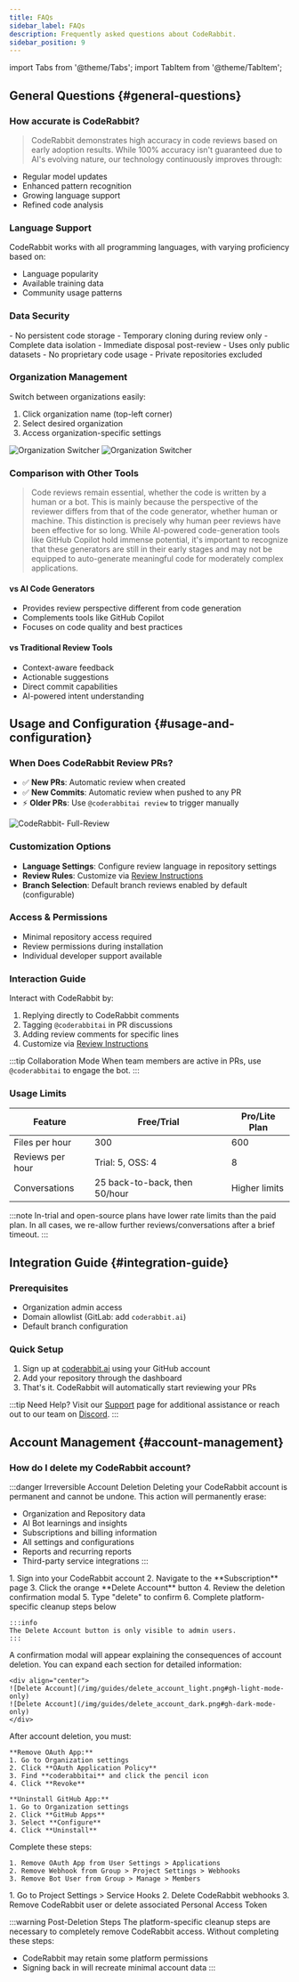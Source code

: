 ```yaml
---
title: FAQs
sidebar_label: FAQs
description: Frequently asked questions about CodeRabbit.
sidebar_position: 9
---
```


import Tabs from '@theme/Tabs';
import TabItem from '@theme/TabItem';

## General Questions {#general-questions}

### How accurate is CodeRabbit?

> CodeRabbit demonstrates high accuracy in code reviews based on early adoption results. While 100% accuracy isn't guaranteed due to AI's evolving nature, our technology continuously improves through:

- Regular model updates
- Enhanced pattern recognition
- Growing language support
- Refined code analysis

### Language Support

CodeRabbit works with all programming languages, with varying proficiency based on:

- Language popularity
- Available training data
- Community usage patterns

### Data Security

<Tabs>
  <TabItem value="storage" label="Code Storage" default>
    - No persistent code storage
    - Temporary cloning during review only
    - Complete data isolation
    - Immediate disposal post-review
  </TabItem>
  <TabItem value="training" label="Training Data">
    - Uses only public datasets
    - No proprietary code usage
    - Private repositories excluded
  </TabItem>
</Tabs>

### Organization Management

Switch between organizations easily:

1. Click organization name (top-left corner)
2. Select desired organization
3. Access organization-specific settings

![Organization Switcher](/img/faq/cr_support_orgs_light.png#gh-light-mode-only)
![Organization Switcher](/img/faq/cr_support_orgs_dark.png#gh-dark-mode-only)

### Comparison with Other Tools

> Code reviews remain essential, whether the code is written by a human or a bot. This is mainly because the perspective of the reviewer differs from that of the code generator, whether human or machine. This distinction is precisely why human peer reviews have been effective for so long. While AI-powered code-generation tools like GitHub Copilot hold immense potential, it's important to recognize that these generators are still in their early stages and may not be equipped to auto-generate meaningful code for moderately complex applications.

#### vs AI Code Generators

- Provides review perspective different from code generation
- Complements tools like GitHub Copilot
- Focuses on code quality and best practices

#### vs Traditional Review Tools

- Context-aware feedback
- Actionable suggestions
- Direct commit capabilities
- AI-powered intent understanding

## Usage and Configuration {#usage-and-configuration}

### When Does CodeRabbit Review PRs?

- ✅ **New PRs**: Automatic review when created
- ✅ **New Commits**: Automatic review when pushed to any PR
- ⚡ **Older PRs**: Use `@coderabbitai review` to trigger manually

![CodeRabbit- Full-Review](/img/faq/full-review.png)

### Customization Options

- **Language Settings**: Configure review language in repository settings
- **Review Rules**: Customize via [Review Instructions](/guides/review-instructions)
- **Branch Selection**: Default branch reviews enabled by default (configurable)

### Access & Permissions

- Minimal repository access required
- Review permissions during installation
- Individual developer support available

### Interaction Guide

Interact with CodeRabbit by:

1. Replying directly to CodeRabbit comments
2. Tagging `@coderabbitai` in PR discussions
3. Adding review comments for specific lines
4. Customize via [Review Instructions](/guides/review-instructions)

:::tip Collaboration Mode
When team members are active in PRs, use `@coderabbitai` to engage the bot.
:::

### Usage Limits

| Feature          | Free/Trial                    | Pro/Lite Plan |
| ---------------- | ----------------------------- | ------------- |
| Files per hour   | 300                           | 600           |
| Reviews per hour | Trial: 5, OSS: 4              | 8             |
| Conversations    | 25 back-to-back, then 50/hour | Higher limits |

:::note
In-trial and open-source plans have lower rate limits than the paid plan. In all cases, we re-allow further reviews/conversations after a brief timeout.
:::

## Integration Guide {#integration-guide}

### Prerequisites

- Organization admin access
- Domain allowlist (GitLab: add `coderabbit.ai`)
- Default branch configuration

### Quick Setup

1. Sign up at [coderabbit.ai](https://coderabbit.ai) using your GitHub account
2. Add your repository through the dashboard
3. That's it. CodeRabbit will automatically start reviewing your PRs

:::tip Need Help?
Visit our [Support](/getting-started/support) page for additional assistance or reach out to our team on [Discord](http://discord.gg/coderabbit).
:::

## Account Management {#account-management}

### How do I delete my CodeRabbit account?

:::danger Irreversible Account Deletion
Deleting your CodeRabbit account is permanent and cannot be undone. This action will permanently erase:

- Organization and Repository data
- AI Bot learnings and insights
- Subscriptions and billing information
- All settings and configurations
- Reports and recurring reports
- Third-party service integrations
  :::

<Tabs>
  <TabItem value="deletion" label="Account Deletion Steps" default>
    1. Sign into your CodeRabbit account
    2. Navigate to the **Subscription** page
    3. Click the orange **Delete Account** button
    4. Review the deletion confirmation modal
    5. Type "delete" to confirm
    6. Complete platform-specific cleanup steps below

    :::info
    The Delete Account button is only visible to admin users.
    :::

A confirmation modal will appear explaining the consequences of account deletion. You can expand each section for detailed information:

    <div align="center">
    ![Delete Account](/img/guides/delete_account_light.png#gh-light-mode-only)
    ![Delete Account](/img/guides/delete_account_dark.png#gh-dark-mode-only)
    </div>

  </TabItem>
  <TabItem value="github" label="GitHub Cleanup">
    After account deletion, you must:

    **Remove OAuth App:**
    1. Go to Organization settings
    2. Click **OAuth Application Policy**
    3. Find **coderabbitai** and click the pencil icon
    4. Click **Revoke**

    **Uninstall GitHub App:**
    1. Go to Organization settings
    2. Click **GitHub Apps**
    3. Select **Configure**
    4. Click **Uninstall**

  </TabItem>
  <TabItem value="gitlab" label="GitLab Cleanup">
    Complete these steps:

    1. Remove OAuth App from User Settings > Applications
    2. Remove Webhook from Group > Project Settings > Webhooks
    3. Remove Bot User from Group > Manage > Members

  </TabItem>
  <TabItem value="azure" label="Azure DevOps Cleanup">
    1. Go to Project Settings > Service Hooks
    2. Delete CodeRabbit webhooks
    3. Remove CodeRabbit user or delete associated Personal Access Token
  </TabItem>
</Tabs>

:::warning Post-Deletion Steps
The platform-specific cleanup steps are necessary to completely remove CodeRabbit access. Without completing these steps:

- CodeRabbit may retain some platform permissions
- Signing back in will recreate minimal account data
  :::
